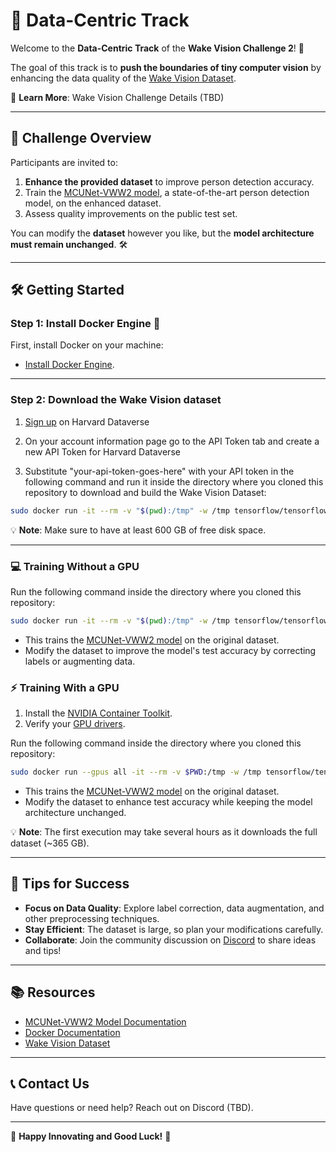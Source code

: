 # 🚀 **Data-Centric Track**

Welcome to the **Data-Centric Track** of the **Wake Vision Challenge 2**! 🎉

The goal of this track is to **push the boundaries of tiny computer vision** by enhancing the data quality of the [Wake Vision Dataset](https://wakevision.ai/).

🔗 **Learn More**: Wake Vision Challenge Details (TBD)

---

## 🌟 **Challenge Overview**

Participants are invited to:

1. **Enhance the provided dataset** to improve person detection accuracy.
2. Train the [MCUNet-VWW2 model](https://github.com/mit-han-lab/mcunet), a state-of-the-art person detection model, on the enhanced dataset.
3. Assess quality improvements on the public test set.

You can modify the **dataset** however you like, but the **model architecture must remain unchanged**. 🛠️

---

## 🛠️ **Getting Started**

### Step 1: Install Docker Engine 🐋

First, install Docker on your machine:
- [Install Docker Engine](https://docs.docker.com/engine/install/).

---

### Step 2: Download the Wake Vision dataset

1. [Sign up](https://dataverse.harvard.edu/dataverseuser.xhtml;jsessionid=b78ff6ae13347e089bc776b916e9?editMode=CREATE&redirectPage=%2Fdataverse_homepage.xhtml) on Harvard Dataverse

2. On your account information page go to the API Token tab and create a new API Token for Harvard Dataverse

3. Substitute "your-api-token-goes-here" with your API token in the following command and run it inside the directory where you cloned this repository to download and build the Wake Vision Dataset:

```bash
sudo docker run -it --rm -v "$(pwd):/tmp" -w /tmp tensorflow/tensorflow:2.19.0 python download_and_build_wake_vision_dataset.py your-api-token-goes-here
```

💡 **Note**: Make sure to have at least 600 GB of free disk space.

---

### 💻 **Training Without a GPU**

Run the following command inside the directory where you cloned this repository:

```bash
sudo docker run -it --rm -v "$(pwd):/tmp" -w /tmp tensorflow/tensorflow:2.19.0 python data_centric.py
```

- This trains the [MCUNet-VWW2 model](https://github.com/mit-han-lab/mcunet) on the original dataset.
- Modify the dataset to improve the model's test accuracy by correcting labels or augmenting data.

### ⚡ **Training With a GPU**

1. Install the [NVIDIA Container Toolkit](https://docs.nvidia.com/datacenter/cloud-native/container-toolkit/latest/install-guide.html).
2. Verify your [GPU drivers](https://ubuntu.com/server/docs/nvidia-drivers-installation).

Run the following command inside the directory where you cloned this repository:

```bash
sudo docker run --gpus all -it --rm -v $PWD:/tmp -w /tmp tensorflow/tensorflow:2.19.0-gpu python data_centric.py
```

- This trains the [MCUNet-VWW2 model](https://github.com/mit-han-lab/mcunet) on the original dataset.
- Modify the dataset to enhance test accuracy while keeping the model architecture unchanged.

💡 **Note**: The first execution may take several hours as it downloads the full dataset (~365 GB).

---

## 🎯 **Tips for Success**

- **Focus on Data Quality**: Explore label correction, data augmentation, and other preprocessing techniques.
- **Stay Efficient**: The dataset is large, so plan your modifications carefully.
- **Collaborate**: Join the community discussion on [Discord](https://discord.com/channels/803180012572114964/1323721087170773002) to share ideas and tips!

---

## 📚 **Resources**

- [MCUNet-VWW2 Model Documentation](https://github.com/mit-han-lab/mcunet)
- [Docker Documentation](https://docs.docker.com/)
- [Wake Vision Dataset](https://wakevision.ai/)

---

## 📞 **Contact Us**

Have questions or need help? Reach out on Discord (TBD).

---

🌟 **Happy Innovating and Good Luck!** 🌟

